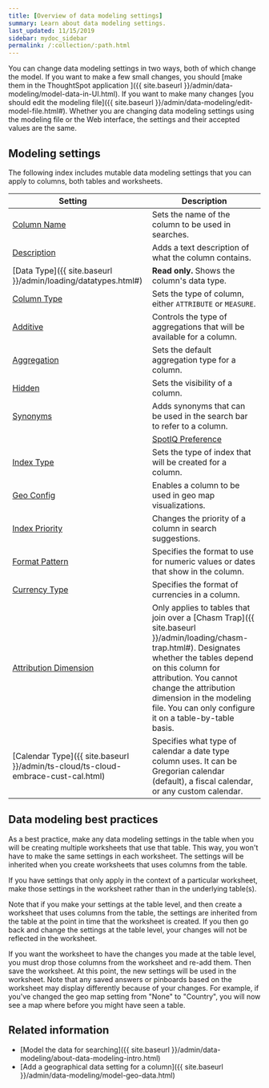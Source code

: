 ```yaml
---
title: [Overview of data modeling settings]
summary: Learn about data modeling settings.
last_updated: 11/15/2019
sidebar: mydoc_sidebar
permalink: /:collection/:path.html
---
```


You can change data modeling settings in two ways, both of which change the model.
If you want to make a few small changes, you should [make them in the
ThoughtSpot application ]({{ site.baseurl
}}/admin/data-modeling/model-data-in-UI.html). If you want to make many changes
[you should edit the modeling file]({{ site.baseurl
}}/admin/data-modeling/edit-model-file.html#). Whether you are changing data
modeling settings using the modeling file or the Web interface, the settings and
their accepted values are the same.

## Modeling settings

The following index includes mutable data modeling settings that you can apply to columns, both tables and worksheets.

| Setting&nbsp;&nbsp;&nbsp;&nbsp;&nbsp;| Description |
| --- | ---|
| [Column Name](change-column-basics.html#change-the-column-name#) | Sets the name of the column to be used in searches. |
|[Description](change-column-basics.html#change-column-description) | Adds a text description of what the column contains. |
| [Data Type]({{ site.baseurl }}/admin/loading/datatypes.html#) | <strong>Read only.</strong> Shows the column's data type. |
| [Column Type](change-column-basics.html#change-column-type) | Sets the type of column, either `ATTRIBUTE` or `MEASURE`. |
| [Additive](change-aggreg-additive.html#) | Controls the type of aggregations that will be available for a column. |
| [Aggregation](change-aggreg-additive.html#) | Sets the default aggregation type for a column. |
| [Hidden](change-visibility-synonym.html#) | Sets the visibility of a column. |
| [Synonyms](change-visibility-synonym.html#) | Adds synonyms that can be used in the search bar to refer to a column. |
<!-- <!-- ifdef::software[] -->| [SpotIQ Preference](spotiq-data-model-preferences.html#) | Excludes specified columns from SpotIQ analyses. By Default, all columns are included in SpotIQ. | <!-- endif::software[] --> -->
| [Index Type](change-index.html#) | Sets the type of index that will be created for a column. |
| [Geo Config](model-geo-data.html#) | Enables a column to be used in geo map visualizations. |
| [Index Priority](change-index.html#) | Changes the priority of a column in search suggestions. |
| [Format Pattern](set-format-pattern-numbers.html#) | Specifies the format to use for numeric values or dates that show in the column. |
| [Currency Type](set-format-pattern-numbers.html#set-currency-type) | Specifies the format of currencies in a column. |
| [Attribution Dimension](attributable-dimension.html#) | Only applies to tables that join over a [Chasm Trap]({{ site.baseurl }}/admin/loading/chasm-trap.html#). Designates whether the tables depend on this column for attribution. You cannot change the attribution dimension in the modeling file. You can only configure it on a table-by-table basis. |
| [Calendar Type]({{ site.baseurl }}/admin/ts-cloud/ts-cloud-embrace-cust-cal.html) | Specifies what type of calendar a date type column uses. It can be Gregorian calendar (default), a fiscal calendar, or any custom calendar. |

## Data modeling best practices

As a best practice, make any data modeling settings in the table when you will be creating multiple worksheets that use that table. This way, you won't have to make the same settings in each worksheet. The settings will be inherited when you create worksheets that uses columns from the table.

If you have settings that only apply in the context of a particular worksheet, make those settings in the worksheet rather than in the underlying table(s).

Note that if you make your settings at the table level, and then create a worksheet that uses columns from the table, the settings are inherited from the table at the point in time that the worksheet is created. If you then go back and change the settings at the table level, your changes will not be reflected in the worksheet.

If you want the worksheet to have the changes you made at the table level, you must drop those columns from the worksheet and re-add them. Then save the worksheet. At this point, the new settings will be used in the worksheet. Note that any saved answers or pinboards based on the worksheet may display differently because of your changes. For example, if you've changed the geo map setting from "None" to "Country", you will now see a map where before you might have seen a table.

## Related information  

- [Model the data for searching]({{ site.baseurl }}/admin/data-modeling/about-data-modeling-intro.html)
- [Add a geographical data setting for a column]({{ site.baseurl }}/admin/data-modeling/model-geo-data.html)  
